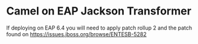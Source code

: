 # Camel on EAP Jackson Transformer

If deploying on EAP 6.4 you will need to apply patch rollup 2 and the patch found on https://issues.jboss.org/browse/ENTESB-5282

